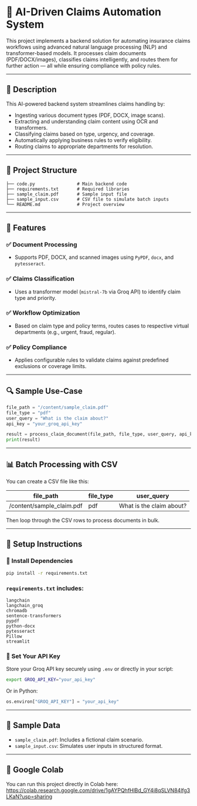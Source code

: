 # 🧠 AI-Driven Claims Automation System

This project implements a backend solution for automating insurance claims workflows using advanced natural language processing (NLP) and transformer-based models. It processes claim documents (PDF/DOCX/images), classifies claims intelligently, and routes them for further action — all while ensuring compliance with policy rules.

---

## 📝 Description

This AI-powered backend system streamlines claims handling by:

* Ingesting various document types (PDF, DOCX, image scans).
* Extracting and understanding claim content using OCR and transformers.
* Classifying claims based on type, urgency, and coverage.
* Automatically applying business rules to verify eligibility.
* Routing claims to appropriate departments for resolution.

---

## 📁 Project Structure

```
├── code.py                # Main backend code
├── requirements.txt       # Required libraries
├── sample_claim.pdf       # Sample input file
├── sample_input.csv       # CSV file to simulate batch inputs
└── README.md              # Project overview
```

---

## 🚀 Features

### ✅ Document Processing

* Supports PDF, DOCX, and scanned images using `PyPDF`, `docx`, and `pytesseract`.

### ✅ Claims Classification

* Uses a transformer model (`mistral-7b` via Groq API) to identify claim type and priority.

### ✅ Workflow Optimization

* Based on claim type and policy terms, routes cases to respective virtual departments (e.g., urgent, fraud, regular).

### ✅ Policy Compliance

* Applies configurable rules to validate claims against predefined exclusions or coverage limits.

---

## 🔍 Sample Use-Case

```python
file_path = "/content/sample_claim.pdf"
file_type = "pdf"
user_query = "What is the claim about?"
api_key = "your_groq_api_key"

result = process_claim_document(file_path, file_type, user_query, api_key)
print(result)
```

---

## 📊 Batch Processing with CSV

You can create a CSV file like this:

| file\_path                 | file\_type | user\_query              |
| -------------------------- | ---------- | ------------------------ |
| /content/sample\_claim.pdf | pdf        | What is the claim about? |

Then loop through the CSV rows to process documents in bulk.

---

## 🔧 Setup Instructions

### 🔹 Install Dependencies

```bash
pip install -r requirements.txt
```

### `requirements.txt` includes:

```
langchain
langchain_groq
chromadb
sentence-transformers
pypdf
python-docx
pytesseract
Pillow
streamlit
```

### 🔹 Set Your API Key

Store your Groq API key securely using `.env` or directly in your script:

```bash
export GROQ_API_KEY="your_api_key"
```

Or in Python:

```python
os.environ["GROQ_API_KEY"] = "your_api_key"
```

---

## 📂 Sample Data

* `sample_claim.pdf`: Includes a fictional claim scenario.
* `sample_input.csv`: Simulates user inputs in structured format.

---

## 🔗 Google Colab

You can run this project directly in Colab here:
https://colab.research.google.com/drive/1gAYPQhfHlBd_GY4i8qSLVN84lfg3LKaN?usp=sharing


